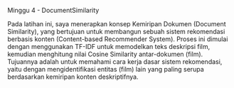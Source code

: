 Minggu 4 - DocumentSimilarity  

Pada latihan ini, saya menerapkan konsep Kemiripan Dokumen (Document Similarity), yang bertujuan untuk membangun sebuah sistem rekomendasi berbasis konten (Content-based Recommender System). Proses ini dimulai dengan menggunakan TF-IDF untuk memodelkan teks deskripsi film, kemudian menghitung nilai Cosine Similarity antar-dokumen (film). Tujuannya adalah untuk memahami cara kerja dasar sistem rekomendasi, yaitu dengan mengidentifikasi entitas (film) lain yang paling serupa berdasarkan kemiripan konten deskriptifnya.
